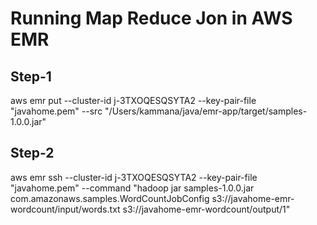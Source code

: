 # Running Map Reduce Jon in AWS EMR

## Step-1
aws emr put --cluster-id j-3TXOQESQSYTA2	 --key-pair-file "javahome.pem" --src "/Users/kammana/java/emr-app/target/samples-1.0.0.jar"

## Step-2
aws emr ssh --cluster-id j-3TXOQESQSYTA2	 --key-pair-file "javahome.pem" --command "hadoop jar samples-1.0.0.jar com.amazonaws.samples.WordCountJobConfig s3://javahome-emr-wordcount/input/words.txt  s3://javahome-emr-wordcount/output/1"
